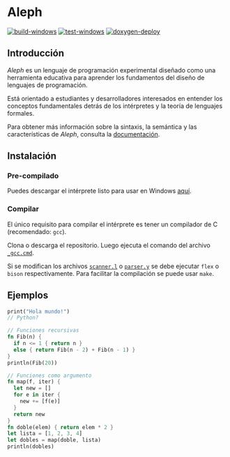 # Aleph

[![build-windows](https://github.com/CrysoK/Aleph/actions/workflows/build-windows.yml/badge.svg)](https://github.com/CrysoK/Aleph/actions/workflows/build-windows.yml)
[![test-windows](https://github.com/CrysoK/Aleph/actions/workflows/test-windows.yml/badge.svg)](https://github.com/CrysoK/Aleph/actions/workflows/test-windows.yml)
[![doxygen-deploy](https://github.com/CrysoK/Aleph/actions/workflows/doxygen.yml/badge.svg)](https://github.com/CrysoK/Aleph/actions/workflows/doxygen.yml)

## Introducción

*Aleph* es un lenguaje de programación experimental diseñado como una herramienta
educativa para aprender los fundamentos del diseño de lenguajes de programación.

Está orientado a estudiantes y desarrolladores interesados en entender los
conceptos fundamentales detrás de los intérpretes y la teoría de lenguajes
formales.

Para obtener más información sobre la sintaxis, la semántica y las
características de *Aleph*, consulta la [documentación](doc/README.md).

## Instalación

### Pre-compilado

Puedes descargar el intérprete listo para usar en Windows [aquí](https://github.com/CrysoK/Aleph/releases).

### Compilar

El único requisito para compilar el intérprete es tener un compilador de C
(recomendado: `gcc`).

Clona o descarga el repositorio. Luego ejecuta el comando del archivo
[`_gcc.cmd`](https://github.com/CrysoK/Aleph/blob/main/_gcc.cmd).

Si se modifican los archivos
[`scanner.l`](https://github.com/CrysoK/Aleph/blob/main/src/flex/scanner.l) o
[`parser.y`](https://github.com/CrysoK/Aleph/blob/main/src/bison/parser.y) se
debe ejecutar `flex` o `bison` respectivamente. Para facilitar la compilación se
puede usar `make`.

## Ejemplos

```rust
print("Hola mundo!")
// Python?
```

```rust
// Funciones recursivas
fn Fib(n) {
  if n <= 1 { return n }
  else { return Fib(n - 2) + Fib(n - 1) }
}
println(Fib(20))
```

```rust
// Funciones como argumento
fn map(f, iter) {
  let new = []
  for e in iter {
    new += [f(e)]
  }
  return new
}
fn doble(elem) { return elem * 2 }
let lista = [1, 2, 3, 4]
let dobles = map(doble, lista)
println(dobles)
```
